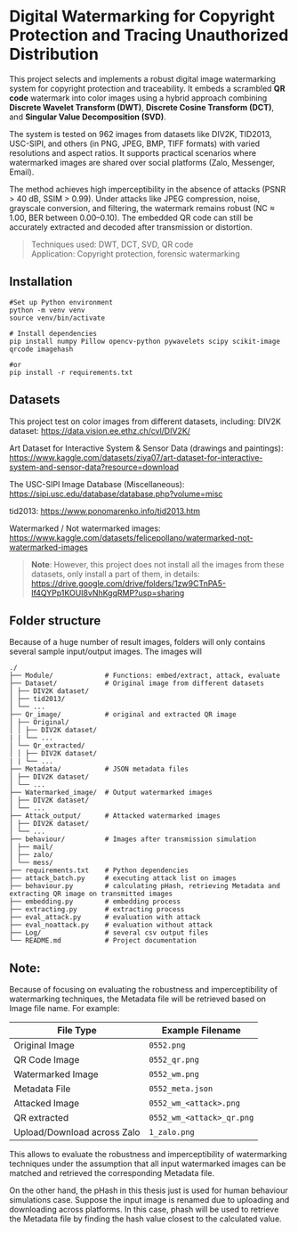 # Digital Watermarking for Copyright Protection and Tracing Unauthorized Distribution

This project selects and implements a robust digital image watermarking system for copyright protection and traceability. It embeds a scrambled **QR code** watermark into color images using a hybrid approach combining **Discrete Wavelet Transform (DWT)**, **Discrete Cosine Transform (DCT)**, and **Singular Value Decomposition (SVD)**.

The system is tested on 962 images from datasets like DIV2K, TID2013, USC-SIPI, and others (in PNG, JPEG, BMP, TIFF formats) with varied resolutions and aspect ratios. It supports practical scenarios where watermarked images are shared over social platforms (Zalo, Messenger, Email).

The method achieves high imperceptibility in the absence of attacks (PSNR > 40 dB, SSIM > 0.99). Under attacks like JPEG compression, noise, grayscale conversion, and filtering, the watermark remains robust (NC ≈ 1.00, BER between 0.00–0.10). The embedded QR code can still be accurately extracted and decoded after transmission or distortion.

> Techniques used: DWT, DCT, SVD, QR code  
> Application: Copyright protection, forensic watermarking

## Installation

```
#Set up Python environment
python -m venv venv
source venv/bin/activate

# Install dependencies
pip install numpy Pillow opencv-python pywavelets scipy scikit-image qrcode imagehash

#or 
pip install -r requirements.txt
```

## Datasets
This project test on color images from different datasets, including:
DIV2K dataset: 
https://data.vision.ee.ethz.ch/cvl/DIV2K/ 

Art Dataset for Interactive System & Sensor Data (drawings and paintings):
https://www.kaggle.com/datasets/ziya07/art-dataset-for-interactive-system-and-sensor-data?resource=download

The USC-SIPI Image Database (Miscellaneous): 
https://sipi.usc.edu/database/database.php?volume=misc

tid2013:
https://www.ponomarenko.info/tid2013.htm

Watermarked / Not watermarked images:
https://www.kaggle.com/datasets/felicepollano/watermarked-not-watermarked-images 

> **Note**: However, this project does not install all the images from these datasets, only install a part of them, in details:
> https://drive.google.com/drive/folders/1zw9CTnPA5-lf4QYPp1KOUI8vNhKgqRMP?usp=sharing 

## Folder structure 
Because of a huge number of result images, folders will only contains several sample input/output images. The images will
```
./
├── Module/             # Functions: embed/extract, attack, evaluate
├── Dataset/            # Original image from different datasets
│ ├── DIV2K dataset/
│ ├── tid2013/
│ └── ...
├── Qr_image/           # original and extracted QR image
│ ├── Original/
│ │ ├── DIV2K dataset/
| | └── ...
│ └── Qr_extracted/
│ │ ├── DIV2K dataset/
| | └── ...
├── Metadata/           # JSON metadata files
│ ├── DIV2K dataset/
│ └── ...
├── Watermarked_image/  # Output watermarked images
│ ├── DIV2K dataset/
│ └── ...
├── Attack_output/      # Attacked watermarked images
│ ├── DIV2K dataset/
│ └── ...
├── behaviour/          # Images after transmission simulation
│ ├── mail/
│ ├── zalo/
│ └── mess/
├── requirements.txt    # Python dependencies
├── attack_batch.py     # executing attack list on images
├── behaviour.py        # calculating pHash, retrieving Metadata and extracting QR image on transmitted images
├── embedding.py        # embedding process 
├── extracting.py       # extracting process 
├── eval_attack.py      # evaluation with attack
├── eval_noattack.py    # evaluation without attack 
├── Log/                # several csv output files
└── README.md           # Project documentation
```
## Note:
Because of focusing on evaluating the robustness and imperceptibility of watermarking techniques, the Metadata file will be retrieved based on Image file name. For example:

| File Type                   | Example Filename            |
|-----------------------------|-----------------------------|
| Original Image              | `0552.png`                  |
| QR Code Image               | `0552_qr.png`               |
| Watermarked Image           | `0552_wm.png`               |
| Metadata File               | `0552_meta.json`            |
| Attacked Image              | `0552_wm_<attack>.png`      |
| QR extracted                | `0552_wm_<attack>_qr.png`   |
| Upload/Download across Zalo | `1_zalo.png`                |

This allows to evaluate the robustness and imperceptibility of watermarking techniques under the assumption that all input watermarked images can be matched and retrieved the corresponding Metadata file.

On the other hand, the pHash in this thesis just is used for human behaviour simulations case. Suppose the input image is renamed due to uploading and downloading across platforms. In this case, phash will be used to retrieve the Metadata file by finding the hash value closest to the calculated value.